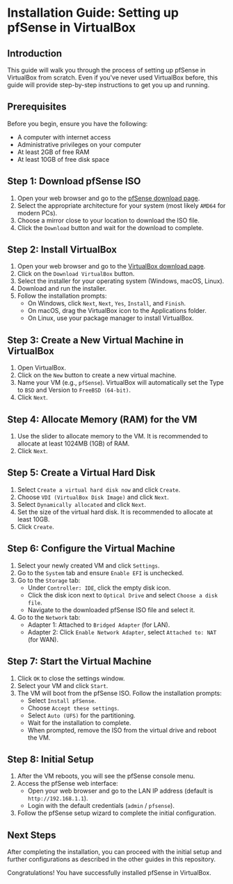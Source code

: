 # Installation Guide: Setting up pfSense in VirtualBox

## Introduction
This guide will walk you through the process of setting up pfSense in VirtualBox from scratch. Even if you've never used VirtualBox before, this guide will provide step-by-step instructions to get you up and running.

## Prerequisites
Before you begin, ensure you have the following:
- A computer with internet access
- Administrative privileges on your computer
- At least 2GB of free RAM
- At least 10GB of free disk space

## Step 1: Download pfSense ISO
1. Open your web browser and go to the [pfSense download page](https://www.pfsense.org/download/).
2. Select the appropriate architecture for your system (most likely `AMD64` for modern PCs).
3. Choose a mirror close to your location to download the ISO file.
4. Click the `Download` button and wait for the download to complete.

## Step 2: Install VirtualBox
1. Open your web browser and go to the [VirtualBox download page](https://www.virtualbox.org/).
2. Click on the `Download VirtualBox` button.
3. Select the installer for your operating system (Windows, macOS, Linux).
4. Download and run the installer.
5. Follow the installation prompts:
   - On Windows, click `Next`, `Next`, `Yes`, `Install`, and `Finish`.
   - On macOS, drag the VirtualBox icon to the Applications folder.
   - On Linux, use your package manager to install VirtualBox.

## Step 3: Create a New Virtual Machine in VirtualBox
1. Open VirtualBox.
2. Click on the `New` button to create a new virtual machine.
3. Name your VM (e.g., `pfSense`). VirtualBox will automatically set the Type to `BSD` and Version to `FreeBSD (64-bit)`.
4. Click `Next`.

## Step 4: Allocate Memory (RAM) for the VM
1. Use the slider to allocate memory to the VM. It is recommended to allocate at least 1024MB (1GB) of RAM.
2. Click `Next`.

## Step 5: Create a Virtual Hard Disk
1. Select `Create a virtual hard disk now` and click `Create`.
2. Choose `VDI (VirtualBox Disk Image)` and click `Next`.
3. Select `Dynamically allocated` and click `Next`.
4. Set the size of the virtual hard disk. It is recommended to allocate at least 10GB.
5. Click `Create`.

## Step 6: Configure the Virtual Machine
1. Select your newly created VM and click `Settings`.
2. Go to the `System` tab and ensure `Enable EFI` is unchecked.
3. Go to the `Storage` tab:
   - Under `Controller: IDE`, click the empty disk icon.
   - Click the disk icon next to `Optical Drive` and select `Choose a disk file`.
   - Navigate to the downloaded pfSense ISO file and select it.
4. Go to the `Network` tab:
   - Adapter 1: Attached to `Bridged Adapter` (for LAN).
   - Adapter 2: Click `Enable Network Adapter`, select `Attached to: NAT` (for WAN).

## Step 7: Start the Virtual Machine
1. Click `OK` to close the settings window.
2. Select your VM and click `Start`.
3. The VM will boot from the pfSense ISO. Follow the installation prompts:
   - Select `Install pfSense`.
   - Choose `Accept these settings`.
   - Select `Auto (UFS)` for the partitioning.
   - Wait for the installation to complete.
   - When prompted, remove the ISO from the virtual drive and reboot the VM.

## Step 8: Initial Setup
1. After the VM reboots, you will see the pfSense console menu.
2. Access the pfSense web interface:
   - Open your web browser and go to the LAN IP address (default is `http://192.168.1.1`).
   - Login with the default credentials (`admin` / `pfsense`).
3. Follow the pfSense setup wizard to complete the initial configuration.

## Next Steps
After completing the installation, you can proceed with the initial setup and further configurations as described in the other guides in this repository.

Congratulations! You have successfully installed pfSense in VirtualBox.

